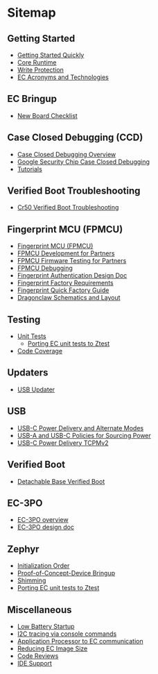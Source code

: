 # Sitemap

## Getting Started

*   [Getting Started Quickly](./getting_started_quickly.md)
*   [Core Runtime](./core_runtime.md)
*   [Write Protection](./write_protection.md)
*   [EC Acronyms and Technologies](./ec_terms.md)

## EC Bringup

*   [New Board Checklist](./new_board_checklist.md)

## Case Closed Debugging (CCD)

*   [Case Closed Debugging Overview][1]
*   [Google Security Chip Case Closed Debugging][2]
*   [Tutorials][3]

## Verified Boot Troubleshooting

*   [Cr50 Verified Boot Troubleshooting][4]

## Fingerprint MCU (FPMCU)

*   [Fingerprint MCU (FPMCU)](./fingerprint/fingerprint.md)
*   [FPMCU Development for Partners](./fingerprint/fingerprint-dev-for-partners.md)
*   [FPMCU Firmware Testing for Partners](./fingerprint/fingerprint-firmware-testing-for-partners.md)
*   [FPMCU Debugging](./fingerprint/fingerprint-debugging.md)
*   [Fingerprint Authentication Design Doc](./fingerprint/fingerprint-authentication-design-doc.md)
*   [Fingerprint Factory Requirements](./fingerprint/fingerprint-factory-requirements.md)
*   [Fingerprint Quick Factory Guide](./fingerprint/fingerprint-factory-quick-guide.md)
*   [Dragonclaw Schematics and Layout](./schematics/dragonclaw)

## Testing

*   [Unit Tests](./unit_tests.md)
    *   [Porting EC unit tests to Ztest](./ztest.md)
*   [Code Coverage](./code_coverage.md)

## Updaters

*   [USB Updater](./usb_updater.md)

## USB

*   [USB-C Power Delivery and Alternate Modes](./usb-c.md)
*   [USB-A and USB-C Policies for Sourcing Power](./usb_power.md)
*   [USB-C Power Delivery TCPMv2](./usb-tcpmv2.md)

## Verified Boot

*   [Detachable Base Verified Boot](./detachable_base_verified_boot.md)

## EC-3PO

*   [EC-3PO overview](./ec-3po.md)
*   [EC-3PO design doc](./ec-3po-design.md)

## Zephyr

*   [Initialization Order](./zephyr_init.md)
*   [Proof-of-Concept-Device Bringup](./zephyr_poc_device_bringup.md)
*   [Shimming](./zephyr_shim.md)
*   [Porting EC unit tests to Ztest](./ztest.md)

## Miscellaneous

*   [Low Battery Startup](./low_battery_startup.md)
*   [I2C tracing via console commands](./i2c-debugging.md)
*   [Application Processor to EC communication](./ap-ec-comm.md)
*   [Reducing EC Image Size](./reducting_ec_image_size.md)
*   [Code Reviews](./code_reviews.md)
*   [IDE Support](./ide-support.md)

[1]:https://chromium.googlesource.com/chromiumos/platform/ec/+/cr50_stab/docs/case_closed_debugging.md
[2]:https://chromium.googlesource.com/chromiumos/platform/ec/+/cr50_stab/docs/case_closed_debugging_cr50.md
[3]:https://chromium.googlesource.com/chromiumos/platform/ec/+/cr50_stab/docs/ccd_howtos.md
[4]:https://chromium.googlesource.com/chromiumos/platform/ec/+/cr50_stab/docs/cr50_vboot_troubleshooting.md
